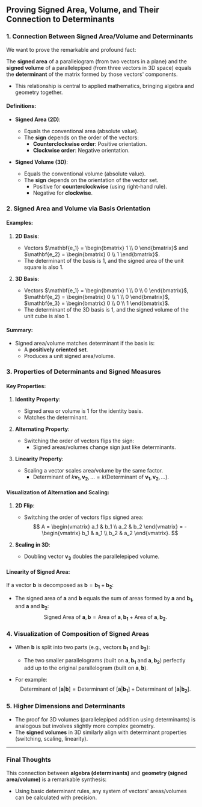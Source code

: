 ## Proving Signed Area, Volume, and Their Connection to Determinants

### 1. Connection Between Signed Area/Volume and Determinants

We want to prove the remarkable and profound fact:

The **signed area** of a parallelogram (from two vectors in a plane) and the **signed volume** of a parallelepiped (from three vectors in 3D space) equals the **determinant** of the matrix formed by those vectors' components.

- This relationship is central to applied mathematics, bringing algebra and geometry together.

#### Definitions:
- **Signed Area (2D)**:
    - Equals the conventional area (absolute value).
    - The **sign** depends on the order of the vectors:
        - **Counterclockwise order**: Positive orientation.
        - **Clockwise order**: Negative orientation.

- **Signed Volume (3D)**:
    - Equals the conventional volume (absolute value).
    - The **sign** depends on the orientation of the vector set.
        - Positive for **counterclockwise** (using right-hand rule).
        - Negative for **clockwise**.

### 2. Signed Area and Volume via Basis Orientation

#### Examples:

1. **2D Basis**:
    - Vectors $\mathbf{e_1} = \begin{bmatrix} 1 \\ 0 \end{bmatrix}$ and $\mathbf{e_2} = \begin{bmatrix} 0 \\ 1 \end{bmatrix}$.
    - The determinant of the basis is $1$, and the signed area of the unit square is also $1$.

2. **3D Basis**:
    - Vectors $\mathbf{e_1} = \begin{bmatrix} 1 \\ 0 \\ 0 \end{bmatrix}$, $\mathbf{e_2} = \begin{bmatrix} 0 \\ 1 \\ 0 \end{bmatrix}$, $\mathbf{e_3} = \begin{bmatrix} 0 \\ 0 \\ 1 \end{bmatrix}$.
    - The determinant of the 3D basis is $1$, and the signed volume of the unit cube is also $1$.

#### Summary:
- Signed area/volume matches determinant if the basis is:
  - A **positively oriented set**.
  - Produces a unit signed area/volume.

### 3. Properties of Determinants and Signed Measures

#### Key Properties:
1. **Identity Property**:
   - Signed area or volume is $1$ for the identity basis.
   - Matches the determinant.

2. **Alternating Property**:
   - Switching the order of vectors flips the sign:
     - Signed areas/volumes change sign just like determinants.

3. **Linearity Property**:
   - Scaling a vector scales area/volume by the same factor.
     - $\text{Determinant of } k \mathbf{v_1}, \mathbf{v_2}, \ldots = k (\text{Determinant of } \mathbf{v_1}, \mathbf{v_2}, \ldots)$.

#### Visualization of Alternation and Scaling:
1. **2D Flip**:
    - Switching the order of vectors flips signed area:
      $$
      A = 
      \begin{vmatrix} a_1 & b_1 \\ a_2 & b_2 \end{vmatrix} = - 
      \begin{vmatrix} b_1 & a_1 \\ b_2 & a_2 \end{vmatrix}.
      $$

2. **Scaling in 3D**:
    - Doubling vector $\mathbf{v_3}$ doubles the parallelepiped volume.

#### Linearity of Signed Area:
If a vector $\mathbf{b}$ is decomposed as $\mathbf{b} = \mathbf{b_1} + \mathbf{b_2}$:
- The signed area of $\mathbf{a}$ and $\mathbf{b}$ equals the sum of areas formed by $\mathbf{a}$ and $\mathbf{b_1}$, and $\mathbf{a}$ and $\mathbf{b_2}$:
    $$
    \text{Signed Area of } \mathbf{a}, \mathbf{b} = 
    \text{Area of } \mathbf{a}, \mathbf{b_1} + \text{Area of } \mathbf{a}, \mathbf{b_2}.
    $$

### 4. Visualization of Composition of Signed Areas

- When $\mathbf{b}$ is split into two parts (e.g., vectors $\mathbf{b_1}$ and $\mathbf{b_2}$):
    - The two smaller parallelograms (built on $\mathbf{a}, \mathbf{b_1}$ and $\mathbf{a}, \mathbf{b_2}$) perfectly add up to the original parallelogram (built on $\mathbf{a}, \mathbf{b}$).

- For example:
    $$
    \text{Determinant of } [\mathbf{a} | \mathbf{b}] = 
    \text{Determinant of } [\mathbf{a} | \mathbf{b_1}] + 
    \text{Determinant of } [\mathbf{a} | \mathbf{b_2}].
    $$

### 5. Higher Dimensions and Determinants

- The proof for 3D volumes (parallelepiped addition using determinants) is analogous but involves slightly more complex geometry.
- The **signed volumes** in 3D similarly align with determinant properties (switching, scaling, linearity).

---

### Final Thoughts

This connection between **algebra (determinants)** and **geometry (signed area/volume)** is a remarkable synthesis:
- Using basic determinant rules, any system of vectors' areas/volumes can be calculated with precision. 
